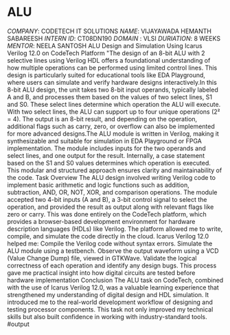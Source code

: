 # ALU
*COMPANY*: CODETECH IT SOLUTIONS 
*NAME*: VIJAYAWADA HEMANTH SABAREESH
*INTERN ID*: CT08DN190
*DOMAIN* : VLSI
*DURIATION*: 8 WEEKS
*MENTOR*: NEELA SANTOSH
ALU Design and Simulation Using Icarus Verilog 12.0 on CodeTech Platform "The design of an 8-bit ALU with 2 selective lines using Verilog HDL offers a foundational understanding of how multiple operations can be performed using limited control lines. This design is particularly suited for educational tools like EDA Playground, where users can simulate and verify hardware designs interactively.In this 8-bit ALU design, the unit takes two 8-bit input operands, typically labeled A and B, and processes them based on the values of two select lines, S1 and S0. These select lines determine which operation the ALU will execute. With two select lines, the ALU can support up to four unique operations (2² = 4). The output is an 8-bit result, and depending on the operation, additional flags such as carry, zero, or overflow can also be implemented for more advanced designs.The ALU module is written in Verilog, making it synthesizable and suitable for simulation in EDA Playground or FPGA implementation. The module includes inputs for the two operands and select lines, and one output for the result. Internally, a case statement based on the S1 and S0 values determines which operation is executed. This modular and structured approach ensures clarity and maintainability of the code. Task Overview The ALU design involved writing Verilog code to implement basic arithmetic and logic functions such as addition, subtraction, AND, OR, NOT, XOR, and comparison operations. The module accepted two 4-bit inputs (A and B), a 3-bit control signal to select the operation, and provided the result as output along with relevant flags like zero or carry. This was done entirely on the CodeTech platform, which provides a browser-based development environment for hardware description languages (HDLs) like Verilog. The platform allowed me to write, compile, and simulate the code directly in the cloud. Icarus Verilog 12.0 helped me: Compile the Verilog code without syntax errors. Simulate the ALU module using a testbench. Observe the output waveform using a VCD (Value Change Dump) file, viewed in GTKWave. Validate the logical correctness of each operation and identify any design bugs. This process gave me practical insight into how digital circuits are tested before hardware implementation Conclusion The ALU task on CodeTech, combined with the use of Icarus Verilog 12.0, was a valuable learning experience that strengthened my understanding of digital design and HDL simulation. It introduced me to the real-world development workflow of designing and testing processor components. This task not only improved my technical skills but also built confidence in working with industry-standard tools.
#output
